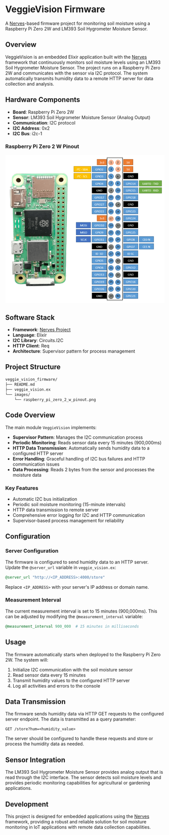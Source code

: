 # VeggieVision Firmware

A [Nerves](https://nerves-project.org/)-based firmware project for monitoring soil moisture using a Raspberry Pi Zero 2W and LM393 Soil Hygrometer Moisture Sensor.

## Overview

VeggieVision is an embedded Elixir application built with the [Nerves](https://nerves-project.org/) framework that continuously monitors soil moisture levels using an LM393 Soil Hygrometer Moisture Sensor. The project runs on a Raspberry Pi Zero 2W and communicates with the sensor via I2C protocol. The system automatically transmits humidity data to a remote HTTP server for data collection and analysis.

## Hardware Components

- **Board**: Raspberry Pi Zero 2W
- **Sensor**: LM393 Soil Hygrometer Moisture Sensor (Analog Output)
- **Communication**: I2C protocol
- **I2C Address**: 0x2
- **I2C Bus**: i2c-1

### Raspberry Pi Zero 2 W Pinout

![Raspberry Pi Zero 2 W Pinout](images/raspberry_pi_zero_2_w_pinout.png)

## Software Stack

- **Framework**: [Nerves Project](https://nerves-project.org/)
- **Language**: Elixir
- **I2C Library**: Circuits.I2C
- **HTTP Client**: Req
- **Architecture**: Supervisor pattern for process management

## Project Structure

```
veggie_vision_firmware/
├── README.md
├── veggie_vision.ex
└── images/
    └── raspberry_pi_zero_2_w_pinout.png
```

## Code Overview

The main module `VeggieVision` implements:

- **Supervisor Pattern**: Manages the I2C communication process
- **Periodic Monitoring**: Reads sensor data every 15 minutes (900,000ms)
- **HTTP Data Transmission**: Automatically sends humidity data to a configured HTTP server
- **Error Handling**: Graceful handling of I2C bus failures and HTTP communication issues
- **Data Processing**: Reads 2 bytes from the sensor and processes the moisture data

### Key Features

- Automatic I2C bus initialization
- Periodic soil moisture monitoring (15-minute intervals)
- HTTP data transmission to remote server
- Comprehensive error logging for I2C and HTTP communication
- Supervisor-based process management for reliability

## Configuration

### Server Configuration

The firmware is configured to send humidity data to an HTTP server. Update the `@server_url` variable in `veggie_vision.ex`:

```elixir
@server_url "http://<IP_ADDRESS>:4000/store"
```

Replace `<IP_ADDRESS>` with your server's IP address or domain name.

### Measurement Interval

The current measurement interval is set to 15 minutes (900,000ms). This can be adjusted by modifying the `@measurement_interval` variable:

```elixir
@measurement_interval 900_000  # 15 minutes in milliseconds
```

## Usage

The firmware automatically starts when deployed to the Raspberry Pi Zero 2W. The system will:

1. Initialize I2C communication with the soil moisture sensor
2. Read sensor data every 15 minutes
3. Transmit humidity values to the configured HTTP server
4. Log all activities and errors to the console

## Data Transmission

The firmware sends humidity data via HTTP GET requests to the configured server endpoint. The data is transmitted as a query parameter:

```
GET /store?hum=<humidity_value>
```

The server should be configured to handle these requests and store or process the humidity data as needed.

## Sensor Integration

The LM393 Soil Hygrometer Moisture Sensor provides analog output that is read through the I2C interface. The sensor detects soil moisture levels and provides periodic monitoring capabilities for agricultural or gardening applications.

## Development

This project is designed for embedded applications using the [Nerves](https://nerves-project.org/) framework, providing a robust and reliable solution for soil moisture monitoring in IoT applications with remote data collection capabilities.
